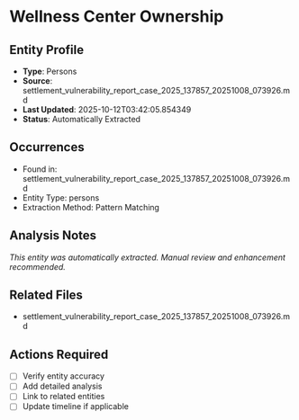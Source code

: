 # Wellness Center Ownership

## Entity Profile
- **Type**: Persons
- **Source**: settlement_vulnerability_report_case_2025_137857_20251008_073926.md
- **Last Updated**: 2025-10-12T03:42:05.854349
- **Status**: Automatically Extracted

## Occurrences
- Found in: settlement_vulnerability_report_case_2025_137857_20251008_073926.md
- Entity Type: persons
- Extraction Method: Pattern Matching

## Analysis Notes
*This entity was automatically extracted. Manual review and enhancement recommended.*

## Related Files
- settlement_vulnerability_report_case_2025_137857_20251008_073926.md

## Actions Required
- [ ] Verify entity accuracy
- [ ] Add detailed analysis
- [ ] Link to related entities
- [ ] Update timeline if applicable
